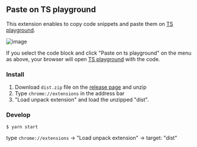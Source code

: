 ## Paste on TS playground

This extension enables to copy code snippets and paste them on [TS playground](https://www.typescriptlang.org/play).

![image](https://user-images.githubusercontent.com/15242484/107845769-73c1f800-6e21-11eb-83b1-9cd2acbcee75.png)

If you select the code block and click "Paste on ts playground" on the menu as above, your browser will open [TS playground](https://www.typescriptlang.org/play?#code/PTAEE8HsFdQZwBYwDYBNQFsCGBrApqAC4ICWcoA7pAE44BQh4ADgYXnIaALygCiAHiwDGhADy8AjtCzJRACTzJkkAOo00AGniFqJAHYBzAHxGgA) with the code.

### Install

1. Download `dist.zip` file on the [release page](https://github.com/uraway/paste-on-ts-playground/releases/) and unzip
2. Type `chrome://extensions` in the address bar
3. "Load unpack extension" and load the unzipped "dist".

### Develop

```
$ yarn start
```

type `chrome://extensions` -> "Load unpack extension" -> target: "dist"
